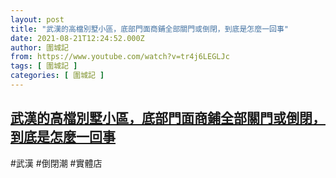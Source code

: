 ```yaml
---
layout: post
title: "武漢的高檔別墅小區，底部門面商鋪全部關門或倒閉，到底是怎麼一回事"
date: 2021-08-21T12:24:52.000Z
author: 圍城記
from: https://www.youtube.com/watch?v=tr4j6LEGLJc
tags: [ 圍城記 ]
categories: [ 圍城記 ]
---
```

<!--1629548692000-->
[武漢的高檔別墅小區，底部門面商鋪全部關門或倒閉，到底是怎麼一回事](https://www.youtube.com/watch?v=tr4j6LEGLJc)
------

<div>
#武漢 #倒閉潮 #實體店
</div>
